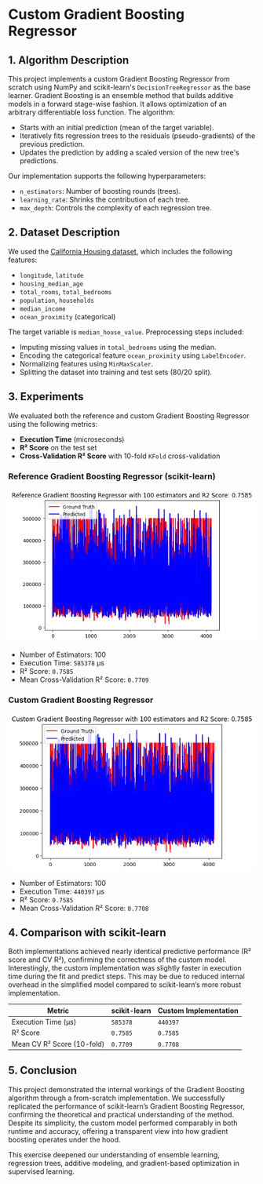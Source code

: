 # Custom Gradient Boosting Regressor

## 1. Algorithm Description

This project implements a custom Gradient Boosting Regressor from scratch using NumPy and scikit-learn's `DecisionTreeRegressor` as the base learner. Gradient Boosting is an ensemble method that builds additive models in a forward stage-wise fashion. It allows optimization of an arbitrary differentiable loss function. The algorithm:

- Starts with an initial prediction (mean of the target variable).
- Iteratively fits regression trees to the residuals (pseudo-gradients) of the previous prediction.
- Updates the prediction by adding a scaled version of the new tree's predictions.

Our implementation supports the following hyperparameters:

- `n_estimators`: Number of boosting rounds (trees).
- `learning_rate`: Shrinks the contribution of each tree.
- `max_depth`: Controls the complexity of each regression tree.

## 2. Dataset Description

We used the [California Housing dataset](https://www.kaggle.com/datasets/camnugent/california-housing-prices), which includes the following features:

- `longitude`, `latitude`
- `housing_median_age`
- `total_rooms`, `total_bedrooms`
- `population`, `households`
- `median_income`
- `ocean_proximity` (categorical)

The target variable is `median_house_value`. Preprocessing steps included:

- Imputing missing values in `total_bedrooms` using the median.
- Encoding the categorical feature `ocean_proximity` using `LabelEncoder`.
- Normalizing features using `MinMaxScaler`.
- Splitting the dataset into training and test sets (80/20 split).

## 3. Experiments

We evaluated both the reference and custom Gradient Boosting Regressor using the following metrics:

- **Execution Time** (microseconds)
- **R² Score** on the test set
- **Cross-Validation R² Score** with 10-fold `KFold` cross-validation

### Reference Gradient Boosting Regressor (scikit-learn)

<img src="assets\gbr_ref_results.png">

- Number of Estimators: 100
- Execution Time: `585378` µs
- R² Score: `0.7585`
- Mean Cross-Validation R² Score: `0.7709`

### Custom Gradient Boosting Regressor

<img src="assets\gbr_cus_results.png">

- Number of Estimators: 100
- Execution Time: `440397` µs
- R² Score: `0.7585`
- Mean Cross-Validation R² Score: `0.7708`

## 4. Comparison with scikit-learn

Both implementations achieved nearly identical predictive performance (R² score and CV R²), confirming the correctness of the custom model. Interestingly, the custom implementation was slightly faster in execution time during the fit and predict steps. This may be due to reduced internal overhead in the simplified model compared to scikit-learn’s more robust implementation.

| Metric                     | scikit-learn | Custom Implementation |
| -------------------------- | ------------ | --------------------- |
| Execution Time (µs)        | `585378`     | `440397`              |
| R² Score                   | `0.7585`     | `0.7585`              |
| Mean CV R² Score (10-fold) | `0.7709`     | `0.7708`              |

## 5. Conclusion

This project demonstrated the internal workings of the Gradient Boosting algorithm through a from-scratch implementation. We successfully replicated the performance of scikit-learn’s Gradient Boosting Regressor, confirming the theoretical and practical understanding of the method. Despite its simplicity, the custom model performed comparably in both runtime and accuracy, offering a transparent view into how gradient boosting operates under the hood.

This exercise deepened our understanding of ensemble learning, regression trees, additive modeling, and gradient-based optimization in supervised learning.
